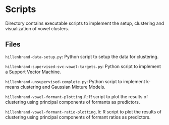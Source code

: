 # Scripts

Directory contains executable scripts to implement the setup, clustering and visualization of vowel clusters.  

## Files

`hillenbrand-data-setup.py`: Python script to setup the data for clustering.  

`hillenbrand-supervised-svc-vowel-targets.py`: Python script to implement a Support Vector Machine.  

`hillenbrand-unsupervised-complete.py`: Python script to implement k-means clustering and Gaussian Mixture Models.  

`hillenbrand-vowel-formant-plotting.R`: R script to plot the results of clustering using principal components of formants as predictors.  

`hillenbrand-vowel-formant-ratio-plotting.R`: R script to plot the results of clustering using principal components of formant ratios as predictors.  